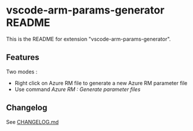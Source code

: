 # vscode-arm-params-generator README

This is the README for extension "vscode-arm-params-generator". 

## Features

Two modes : 

* Right click on Azure RM file to generate a new Azure RM parameter file
* Use command *Azure RM : Generate parameter files*

## Changelog

See [CHANGELOG.md](CHANGELOG.md)